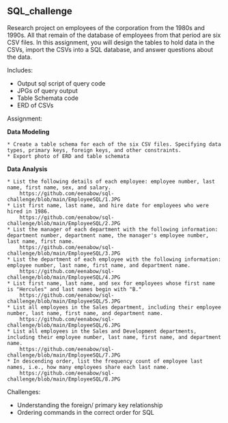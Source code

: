 ## SQL_challenge ##
Research project on employees of the corporation from the 1980s and 1990s. All that remain of the database of employees from that period are six CSV files.
In this assignment, you will design the tables to hold data in the CSVs, import the CSVs into a SQL database, and answer questions about the data. 


Includes: 
* Output sql script of query code 
* JPGs of query output
* Table Schemata code
* ERD of CSVs  

Assignment: 

**Data Modeling**

    * Create a table schema for each of the six CSV files. Specifying data types, primary keys, foreign keys, and other constraints.
    * Export photo of ERD and table schemata


**Data Analysis**

    * List the following details of each employee: employee number, last name, first name, sex, and salary.
        https://github.com/eenabow/sql-challenge/blob/main/EmployeeSQL/1.JPG
    * List first name, last name, and hire date for employees who were hired in 1986.
        https://github.com/eenabow/sql-challenge/blob/main/EmployeeSQL/2.JPG
    * List the manager of each department with the following information: department number, department name, the manager's employee number, last name, first name.
        https://github.com/eenabow/sql-challenge/blob/main/EmployeeSQL/3.JPG
    * List the department of each employee with the following information: employee number, last name, first name, and department name.
        https://github.com/eenabow/sql-challenge/blob/main/EmployeeSQL/4.JPG
    * List first name, last name, and sex for employees whose first name is "Hercules" and last names begin with "B."
        https://github.com/eenabow/sql-challenge/blob/main/EmployeeSQL/5.JPG
    * List all employees in the Sales department, including their employee number, last name, first name, and department name.
        https://github.com/eenabow/sql-challenge/blob/main/EmployeeSQL/6.JPG
    * List all employees in the Sales and Development departments, including their employee number, last name, first name, and department name.
        https://github.com/eenabow/sql-challenge/blob/main/EmployeeSQL/7.JPG
    * In descending order, list the frequency count of employee last names, i.e., how many employees share each last name.
        https://github.com/eenabow/sql-challenge/blob/main/EmployeeSQL/8.JPG


Challenges: 
  * Understanding the foreign/ primary key relationship 
  * Ordering commands in the correct order for SQL
